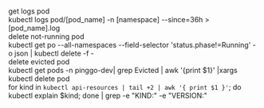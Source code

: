 <br/> get logs pod <br/>
kubectl logs pod/[pod_name] -n [namespace] --since=36h > [pod_name].log 
<br/> delete not-running pod <br/>
kubectl get po --all-namespaces --field-selector 'status.phase!=Running' -o json | kubectl delete -f -
<br/> delete evicted pod <br/>
kubectl get pods -n pinggo-dev| grep Evicted | awk '{print $1}' |xargs kubectl delete pod 
<br/>
for kind in `kubectl api-resources | tail +2 | awk '{ print $1 }'`; do kubectl explain $kind; done | grep -e "KIND:" -e "VERSION:"
